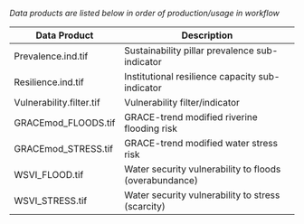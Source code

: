 *Data products are listed below in order of production/usage in workflow*

Data Product | Description
------------ | -------------
Prevalence.ind.tif | Sustainability pillar prevalence sub-indicator
Resilience.ind.tif | Institutional resilience capacity sub-indicator
Vulnerability.filter.tif | Vulnerability filter/indicator
GRACEmod_FLOODS.tif	 | GRACE-trend modified riverine flooding risk
GRACEmod_STRESS.tif | GRACE-trend modified water stress risk
WSVI_FLOOD.tif | Water security vulnerability to floods (overabundance)
WSVI_STRESS.tif | Water security vulnerability to stress (scarcity)


